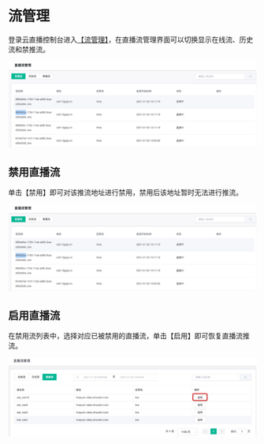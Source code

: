 
# 流管理
登录云直播控制台进入[【流管理】](https://ccms.zhoudsh.com:9443/control/#/layout/live/onlinestream/1604628481670)，在直播流管理界面可以切换显示在线流、历史流和禁推流。


![](https://github.com/zhoudshu/documents/blob/main/images/cloudlive/cloudlive_31.png)

## 禁用直播流
单击【禁用】即可对该推流地址进行禁用，禁用后该地址暂时无法进行推流。

![](https://github.com/zhoudshu/documents/blob/main/images/cloudlive/cloudlive_32.png)

## 启用直播流
在禁用流列表中，选择对应已被禁用的直播流，单击【启用】即可恢复直播流推流。
 
![](https://github.com/zhoudshu/documents/blob/main/images/cloudlive/cloudlive_33.png)

